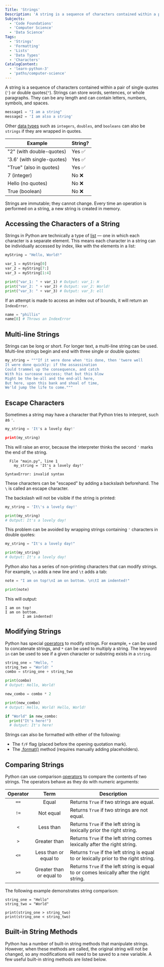 ```yaml
---
Title: 'Strings'
Description: 'A string is a sequence of characters contained within a pair of single quotes or double quotes.'
Subjects:
  - 'Code Foundations'
  - 'Computer Science'
  - 'Data Science'
Tags:
  - 'Strings'
  - 'Formatting'
  - 'Lists'
  - 'Data Types'
  - 'Characters'
CatalogContent:
  - 'learn-python-3'
  - 'paths/computer-science'
---
```


A string is a sequence of characters contained within a pair of single quotes (`'`) or double quotes(`"`). Strings can store words, sentences, or whole paragraphs. They can be any length and can contain letters, numbers, symbols, and spaces.

```py
message1 = "I am a string"
message2 = 'I am also a string'
```

Other [data types](https://www.codecademy.com/resources/docs/python/data-types) such as `integers`, `doubles`, and `booleans` can also be `strings` if they are wrapped in quotes.

| Example                    | String? |
| -------------------------- | ------- |
| "2" (with double-quotes)   | Yes ✅  |
| '3.6' (with single-quotes) | Yes ✅  |
| "True" (also in quotes)    | Yes ✅  |
| 7 (integer)                | No ❌   |
| Hello (no quotes)          | No ❌   |
| True (boolean)             | No ❌   |

Strings are immutable; they cannot change. Every time an operation is performed on a string, a new string is created in memory.

## Accessing the Characters of a String

Strings in Python are technically a type of [list](https://www.codecademy.com/resources/docs/python/lists) — one in which each character is a separate element. This means each character in a string can be individually accessed by index, like with the elements in a list:

```py
myString = "Hello, World!"

var_1 = myString[0]
var_2 = myString[7:]
var_3 = myString[1:4]

print("var_1: " + var_1) # Output: var_1: H
print("var_2: " + var_2) # Output: var_2: World!
print("var_3: " + var_3) # Output: var_3: ell
```

If an attempt is made to access an index out of bounds, it will return an `IndexError`.

```py
name = "phillis"
name[8] # Throws an IndexError
```

## Multi-line Strings

Strings can be long or short. For longer text, a multi-line string can be used. Multi-line strings begin and end with three single or double quotes:

```py
my_string = """If it were done when 'tis done, then 'twere well
It were done quickly: if the assassination
Could trammel up the consequence, and catch
With his surcease success; that but this blow
Might be the be-all and the end-all here,
But here, upon this bank and shoal of time,
We'ld jump the life to come."""
```

## Escape Characters

Sometimes a string may have a character that Python tries to interpret, such as `'`.

```py
my_string = 'It's a lovely day!'

print(my_string)
```

This will raise an error, because the interpreter thinks the second `'` marks the end of the string.

```shell
  File "main.py", line 1
    my_string = 'It's a lovely day!'
                    ^
SyntaxError: invalid syntax
```

These characters can be "escaped" by adding a backslash beforehand. The `\` is called an escape character.

The backslash will not be visible if the string is printed:

```py
my_string = 'It\'s a lovely day!'

print(my_string)
# Output: It's a lovely day!
```

This problem can be avoided by wrapping strings containing `'` characters in double quotes:

```py
my_string = "It's a lovely day!"

print(my_string)
# Output: It's a lovely day!
```

Python also has a series of non-printing characters that can modify strings. For example, `\n` adds a new line and `\t` adds a tab:

```py
note = "I am on top!\nI am on bottom. \n\tI am indented!"

print(note)
```

This will output:

```shell
I am on top!
I am on bottom.
        I am indented!
```

## Modifying Strings

Python has special [operators](https://www.codecademy.com/resources/docs/python/operators) to modify strings. For example, `+` can be used to concatenate strings, and `*` can be used to multiply a string. The keyword `in` can be used to see if a given character or substring exists in a `string`.

```py
string_one = "Hello, "
string_two = "World! "
combo = string_one + string_two

print(combo)
# Output: Hello, World!

new_combo = combo * 2

print(new_combo)
# Output: Hello, World! Hello, World!

if "World" in new_combo:
  print("It's here!")
  # Output: It's here!
```

Strings can also be formatted with either of the following:

- The `f/F` flag (placed before the opening quotation mark).
- The [.format()](https://www.codecademy.com/resources/docs/python/strings/format) method (requires manually adding placeholders).

## Comparing Strings

Python can use comparison [operators](https://www.codecademy.com/resources/docs/python/operators) to compare the contents of two strings. The operators behave as they do with numeric arguments:

| Operator |           Term           | Description                                                                              |
| :------: | :----------------------: | ---------------------------------------------------------------------------------------- |
|   `==`   |          Equal           | Returns `True` if two strings are equal.                                                 |
|   `!=`   |        Not equal         | Returns `True` if two strings are not equal.                                             |
|   `<`    |        Less than         | Returns `True` if the left string is lexically prior the right string.                   |
|   `>`    |       Greater than       | Returns `True` if the left string comes lexically after the right string.                |
|   `<=`   |  Less than or equal to   | Returns `True` if the left string is equal to or lexically prior to the right string.    |
|   `>=`   | Greater than or equal to | Returns `True` if the left string is equal to or comes lexically after the right string. |

The following example demonstrates string comparison:

```codebyte/python
string_one = "Hello"
string_two = "World"

print(string_one > string_two)
print(string_one < string_two)
```

## Built-in String Methods

Python has a number of built-in string methods that manipulate strings. However, when these methods are called, the original string will not be changed, so any modifications will need to be saved to a new variable. A few useful built-in string methods are listed below.
